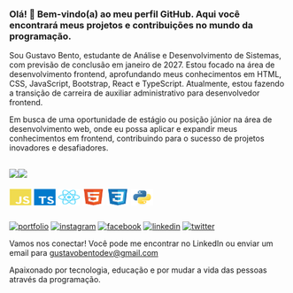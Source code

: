### Olá! 👋 Bem-vindo(a) ao meu perfil GitHub. Aqui você encontrará meus projetos e contribuições no mundo da programação.

Sou Gustavo Bento, estudante de Análise e Desenvolvimento de Sistemas, com previsão de conclusão em janeiro de 2027. Estou focado na área de desenvolvimento frontend, aprofundando meus conhecimentos em HTML, CSS, JavaScript, Bootstrap, React e TypeScript. Atualmente, estou fazendo a transição de carreira de auxiliar administrativo para desenvolvedor frontend.

Em busca de uma oportunidade de estágio ou posição júnior na área de desenvolvimento web, onde eu possa aplicar e expandir meus conhecimentos em frontend, contribuindo para o sucesso de projetos inovadores e desafiadores.

##

<div style="display: flex; flex-direction: row; align-items: stretch;">
  <a href="https://github.com/GustavoBento/github-readme-stats#gh-dark-mode-only">
    <img src="https://github-readme-stats.vercel.app/api?username=GustavoBento&show_icons=true&theme=dark&card_width=530#gh-dark-mode-only" style="width: 50%; ">
  </a>
  <a href="https://github.com/GustavoBento/github-readme-stats">
    <img src="https://github-readme-stats.vercel.app/api/top-langs/?username=GustavoBento&layout=donut&theme=dark&card_width=320#gh-dark-mode-only" style="width: 32%; ">
  </a>
</div>

<div style="display: inline_block"><br>
  <img align="center" alt="Gustavo-Js" height="30" width="40" src="https://raw.githubusercontent.com/devicons/devicon/master/icons/javascript/javascript-plain.svg">
  <img align="center" alt="Gustavo-Ts" height="30" width="40" src="https://raw.githubusercontent.com/devicons/devicon/master/icons/typescript/typescript-plain.svg">
  <img align="center" alt="Gustavo-React" height="30" width="40" src="https://raw.githubusercontent.com/devicons/devicon/master/icons/react/react-original.svg">
  <img align="center" alt="Gustavo-HTML" height="30" width="40" src="https://raw.githubusercontent.com/devicons/devicon/master/icons/html5/html5-original.svg">
  <img align="center" alt="Gustavo-CSS" height="30" width="40" src="https://raw.githubusercontent.com/devicons/devicon/master/icons/css3/css3-original.svg">
  <img align="center" alt="Gustavo-Python" height="30" width="40" src="https://raw.githubusercontent.com/devicons/devicon/master/icons/python/python-original.svg">
</div>

##

[![portfolio](https://img.shields.io/website?label=gustavo.portfolio&style=for-the-badge&url=https://gustavobento.github.io/portfolio/)](https://gustavobento-dev.com.br/)
[![instagram](https://img.shields.io/badge/Instagram-E4405F?style=for-the-badge&logo=instagram&logoColor=white)](https://www.instagram.com/gustavobentto_/)
[![facebook](https://img.shields.io/badge/Facebook-1877F2?style=for-the-badge&logo=facebook&logoColor=white)](https://www.facebook.com/gustavo.bento.16/)
[![linkedin](https://img.shields.io/badge/LinkedIn-0077B5?style=for-the-badge&logo=linkedin&logoColor=white)](https://www.linkedin.com/in/gustavo-bento/)
[![twitter](https://img.shields.io/badge/Twitter-1DA1F2?style=for-the-badge&logo=twitter&logoColor=white)](https://twitter.com/gustavobentoo)



Vamos nos conectar! Você pode me encontrar no LinkedIn ou enviar um email para gustavobentodev@gmail.com



Apaixonado por tecnologia, educação e por mudar a vida das pessoas através da programação.

